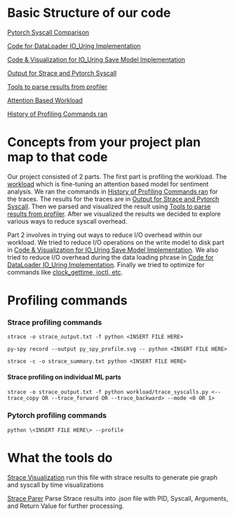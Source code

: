 # Basic Structure of our code

[Pytorch Syscall Comparison](https://github.com/smbanx/ECS251/tree/main/ML_Syscall_comparison) 

[Code for DataLoader IO_Uring Implementation](https://github.com/smbanx/ECS251/tree/main/dataloader_io_uring)

[Code & Visualization for IO_Uring Save Model Implementation](https://github.com/smbanx/ECS251/tree/main/iouring_save_model)

[Output for Strace and Pytorch Syscall](https://github.com/smbanx/ECS251/tree/main/output)

[Tools to parse results from profiler](https://github.com/smbanx/ECS251/tree/main/tools)

[Attention Based Workload](https://github.com/smbanx/ECS251/tree/main/workload)

[History of Profiling Commands ran](https://github.com/smbanx/ECS251/blob/main/history.txt)

# Concepts from your project plan map to that code

Our project consisted of 2 parts. The first part is profiling the workload. The [workload](https://github.com/smbanx/ECS251/blob/main/workload/ECS251.py) which is fine-tuning an attention based model for sentiment analysis. We ran the commands in [History of Profiling Commands ran](https://github.com/smbanx/ECS251/blob/main/history.txt) for the traces. The results for the traces are in [Output for Strace and Pytorch Syscall](https://github.com/smbanx/ECS251/tree/main/output). Then we parsed and visualized the result using [Tools to parse results from profiler](https://github.com/smbanx/ECS251/tree/main/tools). After we visualized the results we decided to explore various ways to reduce syscall overhead.

Part 2 involves in trying out ways to reduce I/O overhead within our workload. We tried to reduce I/O operations on the write model to disk part in [Code & Visualization for IO_Uring Save Model Implementation](https://github.com/smbanx/ECS251/tree/main/iouring_save_model). We also tried to reduce I/O overhead during the data loading phrase in [Code for DataLoader IO_Uring Implementation](https://github.com/smbanx/ECS251/tree/main/dataloader_io_uring). Finally we tried to optimize for commands like [clock_gettime, ioctl, etc](https://github.com/smbanx/ECS251/blob/main/workload/ECS251_optimized.py).

# Profiling commands

### Strace profiling commands
```
strace -o strace_output.txt -f python <INSERT FILE HERE>
```

```
py-spy record --output py_spy_profile.svg -- python <INSERT FILE HERE>
```

```
strace -c -o strace_summary.txt python <INSERT FILE HERE>
```

#### Strace profiling on individual ML parts
```
strace -o strace_output.txt -f python workload/trace_syscalls.py <--trace_copy OR --trace_forward OR --trace_backward> --mode <0 OR 1>
```




### Pytorch profiling commands
```
python \<INSERT FILE HERE\> --profile
```

# What the tools do

[Strace Visualization](https://github.com/smbanx/ECS251/blob/main/tools/Strace_Visualization.ipynb) run this file with strace results to generate pie graph and syscall by time visualizations

[Strace Parer](strace_parser) Parse Strace results into .json file with PID, Syscall, Arguments, and Return Value for further processing.



